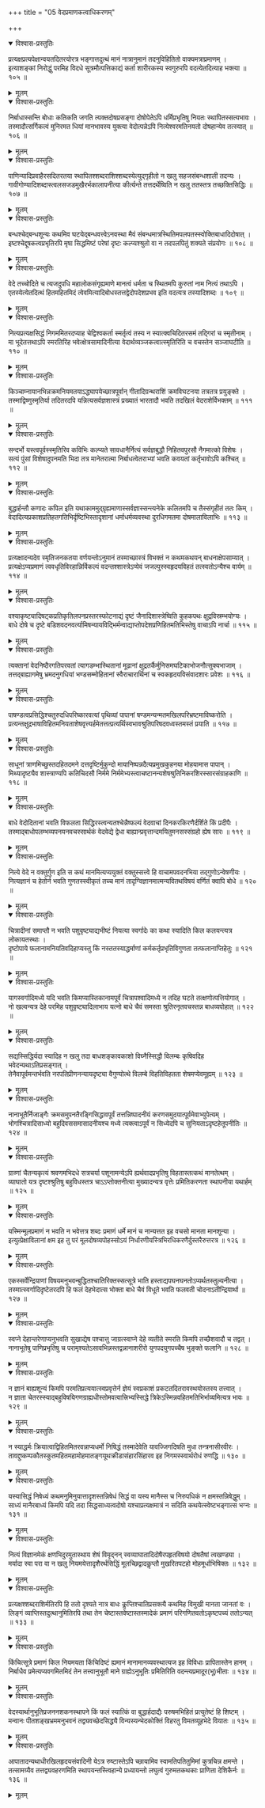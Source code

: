 +++
title = "05 वेदप्रमाणकत्वाधिकरणम्"

+++



<details open><summary>विश्वास-प्रस्तुतिः</summary>

प्रत्यक्षप्रत्यपेक्षान्वयतदितरयोरत्र भङ्गात्तदुत्थं मानं नात्रानुमानं तदनुविहितितो वाक्यमत्राप्रमाणम् ।  
इत्याशङ्कां निरोद्धुं परमिह विदधे सूत्रमौत्पत्तिकाद्यं कर्ता शारीरकस्य स्वगुरुरपि वदत्येतदित्याह भक्त्या ॥ १०५ ॥
</details>

<details><summary>मूलम्</summary>

प्रत्यक्षप्रत्यपेक्षान्वयतदितरयोरत्र भङ्गात्तदुत्थं मानं नात्रानुमानं तदनुविहितितो वाक्यमत्राप्रमाणम् ।  
इत्याशङ्कां निरोद्धुं परमिह विदधे सूत्रमौत्पत्तिकाद्यं कर्ता शारीरकस्य स्वगुरुरपि वदत्येतदित्याह भक्त्या ॥ १०५ ॥
</details>


<details open><summary>विश्वास-प्रस्तुतिः</summary>

निर्बाधास्सन्ति बोधाः कतिकति जगति त्यक्तदोषप्रसङ्गा दोषोपेतेऽपि धर्मिप्रभृतिषु नियतः स्थापितस्सत्यभावः ।  
तस्मादौत्सर्गिकत्वं मुनिरमत धियां मानभावस्य युक्त्या वेदोत्पन्नेऽपि नित्येश्वरमतिनयतो दोषहान्येव तत्स्यात् ॥ १०६ ॥
</details>

<details><summary>मूलम्</summary>

निर्बाधास्सन्ति बोधाः कतिकति जगति त्यक्तदोषप्रसङ्गा दोषोपेतेऽपि धर्मिप्रभृतिषु नियतः स्थापितस्सत्यभावः ।  
तस्मादौत्सर्गिकत्वं मुनिरमत धियां मानभावस्य युक्त्या वेदोत्पन्नेऽपि नित्येश्वरमतिनयतो दोषहान्येव तत्स्यात् ॥ १०६ ॥
</details>


<details open><summary>विश्वास-प्रस्तुतिः</summary>

पाणिन्यादिप्रवाहैरसदितरतया स्थापितश्शब्दराशिश्शब्दस्येत्युद्गृहीतो न खलु सहजसंबन्धशाली तदन्यः ।  
गावीगोण्यादिशब्दास्त्वलसजडमुखैरर्भकालापनीत्या कीर्त्यन्ते तत्तदर्थेष्विति न खलु ततस्तत्र तच्छक्तिसिद्धिः ॥ १०७ ॥
</details>

<details><summary>मूलम्</summary>

पाणिन्यादिप्रवाहैरसदितरतया स्थापितश्शब्दराशिश्शब्दस्येत्युद्गृहीतो न खलु सहजसंबन्धशाली तदन्यः ।  
गावीगोण्यादिशब्दास्त्वलसजडमुखैरर्भकालापनीत्या कीर्त्यन्ते तत्तदर्थेष्विति न खलु ततस्तत्र तच्छक्तिसिद्धिः ॥ १०७ ॥
</details>


<details open><summary>विश्वास-प्रस्तुतिः</summary>

बन्धश्चेद्बन्धशून्यः कथमिव घटयेद्बन्धवत्त्वेऽनवस्था मैवं संबन्धमात्रस्थितिमपलपतस्स्वोक्तिबाधादिदोषात् ।  
इष्टश्चेद्दूषकत्वप्रभृतिरपि मृषा सिद्धमिष्टं परेषां दृष्टः कल्प्यश्श्रुतो वा न तदपलपितुं शक्यते संप्रयोगः ॥ १०८ ॥
</details>

<details><summary>मूलम्</summary>

बन्धश्चेद्बन्धशून्यः कथमिव घटयेद्बन्धवत्त्वेऽनवस्था मैवं संबन्धमात्रस्थितिमपलपतस्स्वोक्तिबाधादिदोषात् ।  
इष्टश्चेद्दूषकत्वप्रभृतिरपि मृषा सिद्धमिष्टं परेषां दृष्टः कल्प्यश्श्रुतो वा न तदपलपितुं शक्यते संप्रयोगः ॥ १०८ ॥
</details>


<details open><summary>विश्वास-प्रस्तुतिः</summary>

वेदे तच्चोदिते च त्यजदुपधि महालोकसंगृह्यमाणे मानत्वं धर्मता च स्थितमपि कुरुतां नाम नित्यं तथाऽपि ।  
एतस्येत्येतदित्थं हितमहितमिदं त्वेवमित्यादिबोधस्तत्तद्वेदोपदेशप्रभव इति वदत्यत्र तस्यादिशब्दः ॥ १०९ ॥
</details>

<details><summary>मूलम्</summary>

वेदे तच्चोदिते च त्यजदुपधि महालोकसंगृह्यमाणे मानत्वं धर्मता च स्थितमपि कुरुतां नाम नित्यं तथाऽपि ।  
एतस्येत्येतदित्थं हितमहितमिदं त्वेवमित्यादिबोधस्तत्तद्वेदोपदेशप्रभव इति वदत्यत्र तस्यादिशब्दः ॥ १०९ ॥
</details>


<details open><summary>विश्वास-प्रस्तुतिः</summary>

नित्यप्रत्यक्षसिद्धं निगममितरदप्याह चेद्विश्वकर्ता स्मर्तृत्वं तस्य न स्यात्क्वचिदितरसमं तद्गिरां च स्मृतीनाम् ।  
मा भूदेतत्तथाऽपि स्मरतिरिह भवेत्क्षेत्रसामादिनीत्या वेदार्थव्यञ्जकत्वात्स्मृतिरिति च वचस्तेन सञ्जाघटीति ॥ ११० ॥
</details>

<details><summary>मूलम्</summary>

नित्यप्रत्यक्षसिद्धं निगममितरदप्याह चेद्विश्वकर्ता स्मर्तृत्वं तस्य न स्यात्क्वचिदितरसमं तद्गिरां च स्मृतीनाम् ।  
मा भूदेतत्तथाऽपि स्मरतिरिह भवेत्क्षेत्रसामादिनीत्या वेदार्थव्यञ्जकत्वात्स्मृतिरिति च वचस्तेन सञ्जाघटीति ॥ ११० ॥
</details>


<details open><summary>विश्वास-प्रस्तुतिः</summary>

किञ्चाम्नायानभिन्नक्रमनियमतयाऽद्ध्यापयेच्छात्रपूर्वान् गीतादिग्रन्थराशिं क्रमविघटनया तत्रतत्र प्रयुङ्क्ते ।  
तस्माद्विष्णुस्मृतिर्या तदितरदपि यन्नित्यसर्वज्ञशास्त्रं प्रख्यातं भारतादौ भवति तदखिलं वेदराशेर्विभक्तम् ॥ १११ ॥
</details>

<details><summary>मूलम्</summary>

किञ्चाम्नायानभिन्नक्रमनियमतयाऽद्ध्यापयेच्छात्रपूर्वान् गीतादिग्रन्थराशिं क्रमविघटनया तत्रतत्र प्रयुङ्क्ते ।  
तस्माद्विष्णुस्मृतिर्या तदितरदपि यन्नित्यसर्वज्ञशास्त्रं प्रख्यातं भारतादौ भवति तदखिलं वेदराशेर्विभक्तम् ॥ १११ ॥
</details>


<details open><summary>विश्वास-प्रस्तुतिः</summary>

सन्दर्भो यस्त्वपूर्वस्स्मृतिरिव कविभिः कल्प्यते सावधानैर्नित्यं सर्वज्ञबुद्धौ निहितवपुरसौ नैगमात्को विशेषः ।  
सत्यं पुंसां विशेषादुपनमति भिदा तत्र मानेतरात्मा निर्बाधत्वेतराभ्यां भवति कवयतां कर्तृभावोऽपि कश्चित् ॥ ११२ ॥
</details>

<details><summary>मूलम्</summary>

सन्दर्भो यस्त्वपूर्वस्स्मृतिरिव कविभिः कल्प्यते सावधानैर्नित्यं सर्वज्ञबुद्धौ निहितवपुरसौ नैगमात्को विशेषः ।  
सत्यं पुंसां विशेषादुपनमति भिदा तत्र मानेतरात्मा निर्बाधत्वेतराभ्यां भवति कवयतां कर्तृभावोऽपि कश्चित् ॥ ११२ ॥
</details>


<details open><summary>विश्वास-प्रस्तुतिः</summary>

बुद्धार्हन्तौ कणादः कपिल इति यथाकाममुद्ग्रृह्यमाणास्सर्वज्ञास्सन्त्यनेके कलितमपि च तैस्संगृहीतं ततः किम् ।  
वेदादित्यप्रकाशप्रतिहतगतिभिर्दृष्टिभिस्तादृशानां धर्माधर्मव्यवस्था दुरधिगमतमा दोषमालाविलाभिः ॥ ११३ ॥
</details>

<details><summary>मूलम्</summary>

बुद्धार्हन्तौ कणादः कपिल इति यथाकाममुद्ग्रृह्यमाणास्सर्वज्ञास्सन्त्यनेके कलितमपि च तैस्संगृहीतं ततः किम् ।  
वेदादित्यप्रकाशप्रतिहतगतिभिर्दृष्टिभिस्तादृशानां धर्माधर्मव्यवस्था दुरधिगमतमा दोषमालाविलाभिः ॥ ११३ ॥
</details>


<details open><summary>विश्वास-प्रस्तुतिः</summary>

प्रत्यक्षादन्यदेव स्मृतिजनकतया वर्णयन्तोऽनुमानं तस्माच्छास्त्रं विभक्तं न कथमकथयन् बाधनाक्षेपसाम्यात् ।  
प्रत्यक्षेऽप्यप्रमाणं त्ववधृतिविरहान्निर्विकल्पं वदन्तश्शास्त्रेऽप्येवं जजल्पुस्स्वहृदयविहतं तत्स्वतोऽन्यैश्च वार्यम् ॥ ११४ ॥
</details>

<details><summary>मूलम्</summary>

प्रत्यक्षादन्यदेव स्मृतिजनकतया वर्णयन्तोऽनुमानं तस्माच्छास्त्रं विभक्तं न कथमकथयन् बाधनाक्षेपसाम्यात् ।  
प्रत्यक्षेऽप्यप्रमाणं त्ववधृतिविरहान्निर्विकल्पं वदन्तश्शास्त्रेऽप्येवं जजल्पुस्स्वहृदयविहतं तत्स्वतोऽन्यैश्च वार्यम् ॥ ११४ ॥
</details>


<details open><summary>विश्वास-प्रस्तुतिः</summary>

वश्याकृष्ट्यादिषट्कप्रतिकृतिलपनप्रस्तरस्फोटनाद्यं दृष्टं जैनादिशास्त्रेष्विति कुहकपथः क्षुद्रविस्रम्भयोग्यः ।  
बाधे दोषे च दृष्टे बडिशवदनवर्त्यामिषन्यायविद्भिर्मन्वाद्याप्तोपदेशप्रणिहितमतिभिस्तेषु वाचाऽपि नार्चा ॥ ११५ ॥
</details>

<details><summary>मूलम्</summary>

वश्याकृष्ट्यादिषट्कप्रतिकृतिलपनप्रस्तरस्फोटनाद्यं दृष्टं जैनादिशास्त्रेष्विति कुहकपथः क्षुद्रविस्रम्भयोग्यः ।  
बाधे दोषे च दृष्टे बडिशवदनवर्त्यामिषन्यायविद्भिर्मन्वाद्याप्तोपदेशप्रणिहितमतिभिस्तेषु वाचाऽपि नार्चा ॥ ११५ ॥
</details>


<details open><summary>विश्वास-प्रस्तुतिः</summary>

त्यक्तानां वेदनिष्ठैरगतिपरवतां त्यागडम्भास्थितानां मूढानां क्षुद्रतर्कैर्मुनिसमघटिकाभोजनौत्सुक्यभाजाम् ।  
तत्तद्बाह्यागमेषु भ्रमदनुगधियां भण्डसम्मोहितानां स्वैराचारार्थिनां च स्वकहृदयविसंवादशारः प्रवेशः ॥ ११६ ॥
</details>

<details><summary>मूलम्</summary>

त्यक्तानां वेदनिष्ठैरगतिपरवतां त्यागडम्भास्थितानां मूढानां क्षुद्रतर्कैर्मुनिसमघटिकाभोजनौत्सुक्यभाजाम् ।  
तत्तद्बाह्यागमेषु भ्रमदनुगधियां भण्डसम्मोहितानां स्वैराचारार्थिनां च स्वकहृदयविसंवादशारः प्रवेशः ॥ ११६ ॥
</details>


<details open><summary>विश्वास-प्रस्तुतिः</summary>

पाषण्डत्वप्रसिद्धिश्चतुरुदधिपरिष्कारवत्यां पृथिव्यां पापानां षण्डमन्यन्मतमखिलपरिभ्रष्टमाविष्करोति ।  
प्रत्यन्तक्षुद्रभाषाविहितमनियताशेषवृत्त्यर्हमेतत्तत्प्रत्यर्थिस्वभावश्रुतिपरिषदवध्वस्तमस्तं प्रयाति ॥ ११७ ॥
</details>

<details><summary>मूलम्</summary>

पाषण्डत्वप्रसिद्धिश्चतुरुदधिपरिष्कारवत्यां पृथिव्यां पापानां षण्डमन्यन्मतमखिलपरिभ्रष्टमाविष्करोति ।  
प्रत्यन्तक्षुद्रभाषाविहितमनियताशेषवृत्त्यर्हमेतत्तत्प्रत्यर्थिस्वभावश्रुतिपरिषदवध्वस्तमस्तं प्रयाति ॥ ११७ ॥
</details>


<details open><summary>विश्वास-प्रस्तुतिः</summary>

साधूनां त्राणमिच्छुस्तदहितदमने दत्तदृष्टिर्मुकुन्दो मायानिष्पन्नदैत्यप्रमुखकुहनया मोहयामास पापान् ।  
मिथ्यादृष्ट्यैव शास्त्राण्यपि कतिचिदसौ निर्ममे निर्ममेभ्यस्त्वाचष्टानन्यशेषश्रुतिनिकरशिरस्सारसंग्राहकाणि ॥ ११८ ॥
</details>

<details><summary>मूलम्</summary>

साधूनां त्राणमिच्छुस्तदहितदमने दत्तदृष्टिर्मुकुन्दो मायानिष्पन्नदैत्यप्रमुखकुहनया मोहयामास पापान् ।  
मिथ्यादृष्ट्यैव शास्त्राण्यपि कतिचिदसौ निर्ममे निर्ममेभ्यस्त्वाचष्टानन्यशेषश्रुतिनिकरशिरस्सारसंग्राहकाणि ॥ ११८ ॥
</details>


<details open><summary>विश्वास-प्रस्तुतिः</summary>

बाधे वेदोदितानां भवति विफलता सिद्धिरस्त्वन्यतश्चेन्नैष्फल्यं वेदवाचां दिनकरकिरणैर्दर्शिते किं प्रदीपैः ।  
तस्माद्बाधोपलम्भव्यपनयनवचस्सार्थकं वेदवेद्ये द्वेधा बाह्यान्प्रवृत्तान्दमयितुमनसस्संग्रहो ह्येष सारः ॥ ११९ ॥
</details>

<details><summary>मूलम्</summary>

बाधे वेदोदितानां भवति विफलता सिद्धिरस्त्वन्यतश्चेन्नैष्फल्यं वेदवाचां दिनकरकिरणैर्दर्शिते किं प्रदीपैः ।  
तस्माद्बाधोपलम्भव्यपनयनवचस्सार्थकं वेदवेद्ये द्वेधा बाह्यान्प्रवृत्तान्दमयितुमनसस्संग्रहो ह्येष सारः ॥ ११९ ॥
</details>


<details open><summary>विश्वास-प्रस्तुतिः</summary>

नित्ये वेदे न वक्तुर्गुण इति स कथं मानमित्यप्ययुक्तं वक्तुस्सत्त्वे हि वाचामपवदनभिया तद्गुणोऽन्वेषणीयः ।  
नित्यज्ञानं च हेतोर्न भवति गुणतस्स्वीकृतं तच्च मानं तादृग्विज्ञानमात्मन्यवितथविषयं वर्णितं क्वापि बोधे ॥ १२० ॥
</details>

<details><summary>मूलम्</summary>

नित्ये वेदे न वक्तुर्गुण इति स कथं मानमित्यप्ययुक्तं वक्तुस्सत्त्वे हि वाचामपवदनभिया तद्गुणोऽन्वेषणीयः ।  
नित्यज्ञानं च हेतोर्न भवति गुणतस्स्वीकृतं तच्च मानं तादृग्विज्ञानमात्मन्यवितथविषयं वर्णितं क्वापि बोधे ॥ १२० ॥
</details>


<details open><summary>विश्वास-प्रस्तुतिः</summary>

चित्रादीनां समाप्तौ न भवति पशुवृष्ट्याद्यभीष्टं नियत्या स्वर्गादेः का कथा स्यादिति किल कलयन्त्यत्र लोकायतस्थाः ।  
दृष्टोपाये फलानामनियतिवदिहाप्यस्तु किं नस्ततस्याद्धर्माणां कर्मकर्तृप्रभृतिविगुणता तत्फलानाप्तिहेतुः ॥ १२१ ॥
</details>

<details><summary>मूलम्</summary>

चित्रादीनां समाप्तौ न भवति पशुवृष्ट्याद्यभीष्टं नियत्या स्वर्गादेः का कथा स्यादिति किल कलयन्त्यत्र लोकायतस्थाः ।  
दृष्टोपाये फलानामनियतिवदिहाप्यस्तु किं नस्ततस्याद्धर्माणां कर्मकर्तृप्रभृतिविगुणता तत्फलानाप्तिहेतुः ॥ १२१ ॥
</details>


<details open><summary>विश्वास-प्रस्तुतिः</summary>

यागस्वर्गादिमध्ये यदि भवति किमप्यास्तिकानामपूर्वं चित्रापश्वादिमध्ये न तदिह घटते तत्क्षणोत्पत्तियोगात् ।  
नो खल्वन्यत्र देहे परमिह पशुवृष्ट्यादिलाभाय यत्नो बाधे चैवं समस्ता श्रुतिरनृतवचस्तन्न बाधव्यपोहात् ॥ १२२ ॥
</details>

<details><summary>मूलम्</summary>

यागस्वर्गादिमध्ये यदि भवति किमप्यास्तिकानामपूर्वं चित्रापश्वादिमध्ये न तदिह घटते तत्क्षणोत्पत्तियोगात् ।  
नो खल्वन्यत्र देहे परमिह पशुवृष्ट्यादिलाभाय यत्नो बाधे चैवं समस्ता श्रुतिरनृतवचस्तन्न बाधव्यपोहात् ॥ १२२ ॥
</details>


<details open><summary>विश्वास-प्रस्तुतिः</summary>

सद्यस्सिद्धिर्यदा स्यादिह न खलु तदा बाधशङ्कावकाशो विघ्नैस्सिद्धौ विलम्बः कृषिवदिह भवेदन्यथाऽतिप्रसङ्गात् ।  
तेनैवापूर्वमन्तर्भवति नरपतिप्रीणनन्यायदृष्ट्या वैगुण्योत्थे विलम्बे विहतिविहतता शेषमप्येवमूह्यम् ॥ १२३ ॥
</details>

<details><summary>मूलम्</summary>

सद्यस्सिद्धिर्यदा स्यादिह न खलु तदा बाधशङ्कावकाशो विघ्नैस्सिद्धौ विलम्बः कृषिवदिह भवेदन्यथाऽतिप्रसङ्गात् ।  
तेनैवापूर्वमन्तर्भवति नरपतिप्रीणनन्यायदृष्ट्या वैगुण्योत्थे विलम्बे विहतिविहतता शेषमप्येवमूह्यम् ॥ १२३ ॥
</details>


<details open><summary>विश्वास-प्रस्तुतिः</summary>

नानाभूतैर्निजाङ्गैः क्रमसमुपनतैरङ्गिसिद्धावपूर्वं तत्तन्निष्पादनीयं करणसमुदयात्पूर्वमेवाभ्युपेत्यम् ।  
भोगश्चित्रादिसाध्यो बहुदिवससमासादनीयश्च मध्ये त्यक्त्वाऽपूर्वं न सिध्येदपि च सुनियताऽदृष्टहेतूपनीतिः ॥ १२४ ॥
</details>

<details><summary>मूलम्</summary>

नानाभूतैर्निजाङ्गैः क्रमसमुपनतैरङ्गिसिद्धावपूर्वं तत्तन्निष्पादनीयं करणसमुदयात्पूर्वमेवाभ्युपेत्यम् ।  
भोगश्चित्रादिसाध्यो बहुदिवससमासादनीयश्च मध्ये त्यक्त्वाऽपूर्वं न सिध्येदपि च सुनियताऽदृष्टहेतूपनीतिः ॥ १२४ ॥
</details>


<details open><summary>विश्वास-प्रस्तुतिः</summary>

ग्राव्णां चैतन्यकृत्यं श्रवणमभिदधे सत्रचर्या पशूनामन्येऽपि ह्यर्थवादप्रभृतिषु विहतास्तत्कथं मानतेत्थम् ।  
व्याघातो यत्र दृष्टश्श्रुतिषु बहुविधस्तत्र चाऽऽप्तोक्तनीत्या मुख्यादन्यत्र वृत्तेः प्रमितिकरणता स्थापनीया यथार्हम् ॥ १२५ ॥
</details>

<details><summary>मूलम्</summary>

ग्राव्णां चैतन्यकृत्यं श्रवणमभिदधे सत्रचर्या पशूनामन्येऽपि ह्यर्थवादप्रभृतिषु विहतास्तत्कथं मानतेत्थम् ।  
व्याघातो यत्र दृष्टश्श्रुतिषु बहुविधस्तत्र चाऽऽप्तोक्तनीत्या मुख्यादन्यत्र वृत्तेः प्रमितिकरणता स्थापनीया यथार्हम् ॥ १२५ ॥
</details>


<details open><summary>विश्वास-प्रस्तुतिः</summary>

यस्मिन्मूलप्रमाणं न भवति न भवेत्तत्र शब्दः प्रमाणं धर्मे मानं च नान्यत्तत इह वचसो मानता मानशून्या ।  
इत्युत्प्रेक्षाविलानां क्षम इह तु परं मूलदोषव्यपोहस्सोऽयं निर्धारणीयस्त्रिभिरधिकरणैर्दुस्तरैरुत्तरत्र ॥ १२६ ॥
</details>

<details><summary>मूलम्</summary>

यस्मिन्मूलप्रमाणं न भवति न भवेत्तत्र शब्दः प्रमाणं धर्मे मानं च नान्यत्तत इह वचसो मानता मानशून्या ।  
इत्युत्प्रेक्षाविलानां क्षम इह तु परं मूलदोषव्यपोहस्सोऽयं निर्धारणीयस्त्रिभिरधिकरणैर्दुस्तरैरुत्तरत्र ॥ १२६ ॥
</details>


<details open><summary>विश्वास-प्रस्तुतिः</summary>

एकस्सर्वेन्द्रियाणां विषयमनुभवन्बुद्धितश्चातिरिक्तस्सत्सूत्रे भाति हस्ताद्यपघनघनतोऽप्यर्थतस्तुल्यनीत्या ।  
तस्मात्स्वर्गादिदृष्टेतरदपि हि फलं देहभेदात्स भोक्ता बाधे चैवं विधूते भवति फलवती चोदनाऽतीन्द्रियार्था ॥ १२७ ॥
</details>

<details><summary>मूलम्</summary>

एकस्सर्वेन्द्रियाणां विषयमनुभवन्बुद्धितश्चातिरिक्तस्सत्सूत्रे भाति हस्ताद्यपघनघनतोऽप्यर्थतस्तुल्यनीत्या ।  
तस्मात्स्वर्गादिदृष्टेतरदपि हि फलं देहभेदात्स भोक्ता बाधे चैवं विधूते भवति फलवती चोदनाऽतीन्द्रियार्था ॥ १२७ ॥
</details>


<details open><summary>विश्वास-प्रस्तुतिः</summary>

स्वप्ने देहान्तरेणाप्यनुभवति सुखाद्येष पश्चात्तु जाग्रत्स्वाप्ने देहे व्यतीते स्मरति किमपि तच्छैशवादौ च तद्वत् ।  
नानाभूतेषु पाणिप्रभृतिषु च परामृश्यतेऽसावभिन्नस्तद्वन्नानाशरीरो युगपदयुगपच्चैष भुङ्क्ते फलानि ॥ १२८ ॥
</details>

<details><summary>मूलम्</summary>

स्वप्ने देहान्तरेणाप्यनुभवति सुखाद्येष पश्चात्तु जाग्रत्स्वाप्ने देहे व्यतीते स्मरति किमपि तच्छैशवादौ च तद्वत् ।  
नानाभूतेषु पाणिप्रभृतिषु च परामृश्यतेऽसावभिन्नस्तद्वन्नानाशरीरो युगपदयुगपच्चैष भुङ्क्ते फलानि ॥ १२८ ॥
</details>


<details open><summary>विश्वास-प्रस्तुतिः</summary>

न ज्ञानं बाह्यशून्यं किमपि परमतिप्रत्ययात्स्वप्रवृत्तेर्न ज्ञेयं स्वप्रकाशं प्रकटतदितरावस्थयोस्तस्य तत्त्वात् ।  
न ज्ञाता चेतरस्स्याद्बहुविषयिगणग्राह्यधीस्तोमवत्वात्त्रिभ्यस्सिद्धे त्रिकेऽस्मिन्नवहितमतिभिर्भाव्यमित्यत्र भावः ॥ १२९ ॥
</details>

<details><summary>मूलम्</summary>

न ज्ञानं बाह्यशून्यं किमपि परमतिप्रत्ययात्स्वप्रवृत्तेर्न ज्ञेयं स्वप्रकाशं प्रकटतदितरावस्थयोस्तस्य तत्त्वात् ।  
न ज्ञाता चेतरस्स्याद्बहुविषयिगणग्राह्यधीस्तोमवत्वात्त्रिभ्यस्सिद्धे त्रिकेऽस्मिन्नवहितमतिभिर्भाव्यमित्यत्र भावः ॥ १२९ ॥
</details>


<details open><summary>विश्वास-प्रस्तुतिः</summary>

न स्याद्धर्मः क्रियात्वाद्विहितमितरवन्नाप्यधर्मो निषिद्धं तस्मादेवेति यावज्जिगदिषति मुधा तन्त्रनासीरवीरः ।  
तावद्दुष्कम्पकौतस्कुतमहितमहामोहमातङ्गयूथक्रीडासंहारसिंहारव इह निगमस्स्वार्थरोधं रुणद्धि ॥ १३० ॥
</details>

<details><summary>मूलम्</summary>

न स्याद्धर्मः क्रियात्वाद्विहितमितरवन्नाप्यधर्मो निषिद्धं तस्मादेवेति यावज्जिगदिषति मुधा तन्त्रनासीरवीरः ।  
तावद्दुष्कम्पकौतस्कुतमहितमहामोहमातङ्गयूथक्रीडासंहारसिंहारव इह निगमस्स्वार्थरोधं रुणद्धि ॥ १३० ॥
</details>


<details open><summary>विश्वास-प्रस्तुतिः</summary>

यस्यासिद्धं निषेध्यं कथमनुमिनुयात्तादृशस्तन्निषेधं सिद्धं वा यस्य मानैस्स च निरुपधिकं न क्षमस्तन्निषेद्धुम् ।  
साध्यं मानैरबाध्यं किमपि यदि तदा सिद्धसाध्यत्वदोषो यश्चाप्रत्यक्षमात्रं न सदिति कथयेत्स्वेष्टभङ्गात्स भग्नः ॥ १३१ ॥
</details>

<details><summary>मूलम्</summary>

यस्यासिद्धं निषेध्यं कथमनुमिनुयात्तादृशस्तन्निषेधं सिद्धं वा यस्य मानैस्स च निरुपधिकं न क्षमस्तन्निषेद्धुम् ।  
साध्यं मानैरबाध्यं किमपि यदि तदा सिद्धसाध्यत्वदोषो यश्चाप्रत्यक्षमात्रं न सदिति कथयेत्स्वेष्टभङ्गात्स भग्नः ॥ १३१ ॥
</details>


<details open><summary>विश्वास-प्रस्तुतिः</summary>

नित्यं विज्ञानमेकं क्षणभिदुरमुतास्थाय शेषं विमृद्नन् स्वव्याघातादिदोषैरपहृतविषयो दोषतैषां त्वखण्ड्या ।  
मर्यादा स्वा परा वा न खलु नियमयेत्तादृशैरर्थसिद्धिं मूलच्छिद्वादकॢप्तौ मुखरितपटहो मोहमूर्धाभिषिक्तः ॥ १३२ ॥
</details>

<details><summary>मूलम्</summary>

नित्यं विज्ञानमेकं क्षणभिदुरमुतास्थाय शेषं विमृद्नन् स्वव्याघातादिदोषैरपहृतविषयो दोषतैषां त्वखण्ड्या ।  
मर्यादा स्वा परा वा न खलु नियमयेत्तादृशैरर्थसिद्धिं मूलच्छिद्वादकॢप्तौ मुखरितपटहो मोहमूर्धाभिषिक्तः ॥ १३२ ॥
</details>


<details open><summary>विश्वास-प्रस्तुतिः</summary>

प्रत्यक्षश्शब्दराशिर्मतिरपि हि ततो दृश्यते नात्र बाधः कॢप्तिश्चातिप्रसक्त्यै कथमिह विमुखी मानता जानतां वः ।  
लिङ्गं व्याप्तिस्तदुत्थानुमितिरपि तथा तेन चेष्टास्तवेष्टास्तस्मादेकं प्रमाणं परिगणितवतोऽकृष्टपच्यं ततोऽन्यत् ॥ १३३ ॥
</details>

<details><summary>मूलम्</summary>

प्रत्यक्षश्शब्दराशिर्मतिरपि हि ततो दृश्यते नात्र बाधः कॢप्तिश्चातिप्रसक्त्यै कथमिह विमुखी मानता जानतां वः ।  
लिङ्गं व्याप्तिस्तदुत्थानुमितिरपि तथा तेन चेष्टास्तवेष्टास्तस्मादेकं प्रमाणं परिगणितवतोऽकृष्टपच्यं ततोऽन्यत् ॥ १३३ ॥
</details>


<details open><summary>विश्वास-प्रस्तुतिः</summary>

किंचित्सूत्रे प्रमाणं किल नियमयता किंचिदिष्टं ह्यमानं मानामानव्यवस्थात्यज इह विविधाः प्रापितास्तेन हानम् ।  
निर्बाधैव प्रमेत्यप्यवगमितमिदं तेन तत्त्वानुभूतौ माने ग्राह्येऽनुभूतिः प्रमितिरिति वदन्त्यप्रमादूर(भू)भीताः ॥ १३४ ॥
</details>

<details><summary>मूलम्</summary>

किंचित्सूत्रे प्रमाणं किल नियमयता किंचिदिष्टं ह्यमानं मानामानव्यवस्थात्यज इह विविधाः प्रापितास्तेन हानम् ।  
निर्बाधैव प्रमेत्यप्यवगमितमिदं तेन तत्त्वानुभूतौ माने ग्राह्येऽनुभूतिः प्रमितिरिति वदन्त्यप्रमादूर(भू)भीताः ॥ १३४ ॥
</details>


<details open><summary>विश्वास-प्रस्तुतिः</summary>

वेदस्यार्थानुभूतिप्रजननशकनस्थापने किं फलं स्यात्किं वा बुद्धार्हदाद्यैः परुषमभिहितं प्रत्युतेष्टं हि शिष्टम् ।  
मन्वानः पीतशङ्खभ्रममनुभवनं तद्व्यवच्छेदसिद्ध्यै विन्यस्यन्भेदकोक्तिं विहरतु विमतव्यूहभेदे वियातः ॥ १३५ ॥
</details>

<details><summary>मूलम्</summary>

वेदस्यार्थानुभूतिप्रजननशकनस्थापने किं फलं स्यात्किं वा बुद्धार्हदाद्यैः परुषमभिहितं प्रत्युतेष्टं हि शिष्टम् ।  
मन्वानः पीतशङ्खभ्रममनुभवनं तद्व्यवच्छेदसिद्ध्यै विन्यस्यन्भेदकोक्तिं विहरतु विमतव्यूहभेदे वियातः ॥ १३५ ॥
</details>


<details open><summary>विश्वास-प्रस्तुतिः</summary>

आपातादन्यथाधीरखिलहृदयसंवादिनी येऽत्र रुष्टास्तेऽपि च्छायामिव स्वामतिपतितुमिमां कुत्रचिन्न क्षमन्ते ।  
तत्सामग्र्यैव तत्तद्व्यवहरणमिति स्थापयन्तस्त्विहान्ये प्रध्यायन्तो लघुत्वं गुरुमतकथकाः प्राणिता देशिकैर्नः ॥ १३६ ॥
</details>

<details><summary>मूलम्</summary>

आपातादन्यथाधीरखिलहृदयसंवादिनी येऽत्र रुष्टास्तेऽपि च्छायामिव स्वामतिपतितुमिमां कुत्रचिन्न क्षमन्ते ।  
तत्सामग्र्यैव तत्तद्व्यवहरणमिति स्थापयन्तस्त्विहान्ये प्रध्यायन्तो लघुत्वं गुरुमतकथकाः प्राणिता देशिकैर्नः ॥ १३६ ॥
</details>